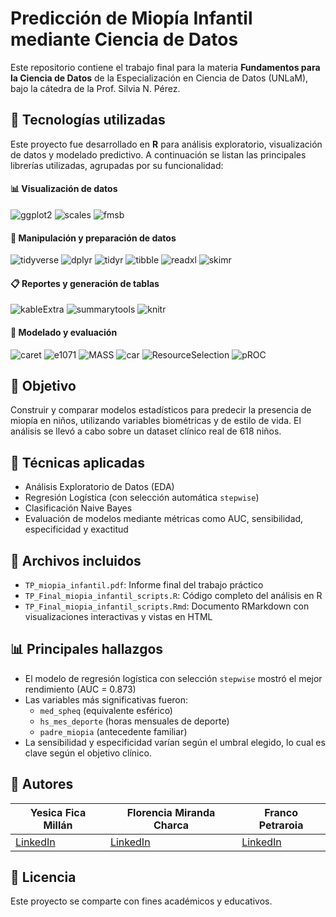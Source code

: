 # Predicción de Miopía Infantil mediante Ciencia de Datos

Este repositorio contiene el trabajo final para la materia **Fundamentos para la Ciencia de Datos** de la Especialización en Ciencia de Datos (UNLaM), bajo la cátedra de la Prof. Silvia N. Pérez.

## 🧪 Tecnologías utilizadas

Este proyecto fue desarrollado en **R** para análisis exploratorio, visualización de datos y modelado predictivo. A continuación se listan las principales librerías utilizadas, agrupadas por su funcionalidad:

#### 📊 Visualización de datos

![ggplot2](https://img.shields.io/badge/ggplot2-DC5F00?style=flat&logo=r&logoColor=white)
![scales](https://img.shields.io/badge/scales-DC5F00?style=flat&logo=r&logoColor=white)
![fmsb](https://img.shields.io/badge/fmsb-DC5F00?style=flat&logo=r&logoColor=white)

#### 🧹 Manipulación y preparación de datos

![tidyverse](https://img.shields.io/badge/tidyverse-198754?style=flat&logo=r&logoColor=white)
![dplyr](https://img.shields.io/badge/dplyr-198754?style=flat&logo=r&logoColor=white)
![tidyr](https://img.shields.io/badge/tidyr-198754?style=flat&logo=r&logoColor=white)
![tibble](https://img.shields.io/badge/tibble-198754?style=flat&logo=r&logoColor=white)
![readxl](https://img.shields.io/badge/readxl-198754?style=flat&logo=r&logoColor=white)
![skimr](https://img.shields.io/badge/skimr-198754?style=flat&logo=r&logoColor=white)

#### 📋 Reportes y generación de tablas

![kableExtra](https://img.shields.io/badge/kableExtra-0D6EFD?style=flat&logo=r&logoColor=white)
![summarytools](https://img.shields.io/badge/summarytools-0D6EFD?style=flat&logo=r&logoColor=white)
![knitr](https://img.shields.io/badge/knitr-0D6EFD?style=flat&logo=r&logoColor=white)

#### 🧠 Modelado y evaluación

![caret](https://img.shields.io/badge/caret-6F42C1?style=flat&logo=r&logoColor=white)
![e1071](https://img.shields.io/badge/e1071-6F42C1?style=flat&logo=r&logoColor=white)
![MASS](https://img.shields.io/badge/MASS-6F42C1?style=flat&logo=r&logoColor=white)
![car](https://img.shields.io/badge/car-6F42C1?style=flat&logo=r&logoColor=white)
![ResourceSelection](https://img.shields.io/badge/ResourceSelection-6F42C1?style=flat&logo=r&logoColor=white)
![pROC](https://img.shields.io/badge/pROC-6F42C1?style=flat&logo=r&logoColor=white)


## 🎯 Objetivo
Construir y comparar modelos estadísticos para predecir la presencia de miopía en niños, utilizando variables biométricas y de estilo de vida. El análisis se llevó a cabo sobre un dataset clínico real de 618 niños.

## 🧠 Técnicas aplicadas
- Análisis Exploratorio de Datos (EDA)
- Regresión Logística (con selección automática `stepwise`)
- Clasificación Naive Bayes
- Evaluación de modelos mediante métricas como AUC, sensibilidad, especificidad y exactitud

## 📌 Archivos incluidos
- `TP_miopia_infantil.pdf`: Informe final del trabajo práctico
- `TP_Final_miopia_infantil_scripts.R`: Código completo del análisis en R
- `TP_Final_miopia_infantil_scripts.Rmd`: Documento RMarkdown con visualizaciones interactivas y vistas en HTML

## 📊 Principales hallazgos
- El modelo de regresión logística con selección `stepwise` mostró el mejor rendimiento (AUC = 0.873)
- Las variables más significativas fueron:
  - `med_spheq` (equivalente esférico)
  - `hs_mes_deporte` (horas mensuales de deporte)
  - `padre_miopia` (antecedente familiar)
- La sensibilidad y especificidad varían según el umbral elegido, lo cual es clave según el objetivo clínico.

## 👥 Autores

| Yesica Fica Millán        | Florencia Miranda Charca  | Franco Petraroia           |
|---------------------------|---------------------------|----------------------------|
| [LinkedIn](https://www.linkedin.com/in/yesica-fica-millan/) | [LinkedIn](https://www.linkedin.com/in/florencia-charca/) | [LinkedIn](https://www.linkedin.com/in/franco-petraroia/) |


## 📎 Licencia
Este proyecto se comparte con fines académicos y educativos.
